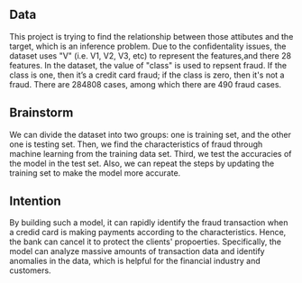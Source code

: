## Data

This project is trying to find the relationship between those attibutes and the target, which is an inference problem.
Due to the confidentality issues, the dataset uses "V" (i.e. V1, V2, V3, etc) to represent the features,and there 28 features.
In the dataset, the value of "class" is used to repsent fraud. If the class is one, then it’s a credit card fraud; if the class is zero, then it's not a fraud.
There are 284808 cases, among which there are 490 fraud cases.

## Brainstorm

We can divide the dataset into two groups: one is training set, and the other one is testing set. 
Then, we find  the characteristics of fraud through  machine learning from the training data set. 
Third, we test the accuracies of the model in the test set.
Also, we can repeat the steps by updating the training set to make the model more accurate.

## Intention

By building such a model, it can rapidly identify the fraud transaction when a credid card is making payments according to the characteristics.
Hence, the bank can cancel it to protect the clients' propoerties.
Specifically, the model can analyze massive amounts of transaction data 
and identify anomalies in the data, which is helpful for the financial industry and customers.
